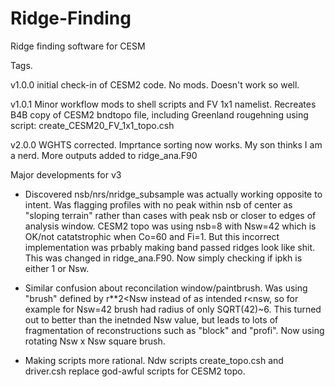 # Ridge-Finding
Ridge finding software for CESM

Tags.

v1.0.0  initial check-in of CESM2 code. No mods. Doesn't work so well.

v1.0.1 Minor workflow mods to shell scripts and FV 1x1 namelist. Recreates B4B copy of CESM2 bndtopo file, including Greenland rougehning using script:
  create_CESM20_FV_1x1_topo.csh

v2.0.0 WGHTS corrected.  Imprtance sorting now works. My son thinks I am a nerd. More outputs added to ridge_ana.F90 


Major developments for v3

- Discovered nsb/nrs/nridge_subsample was actually working opposite to intent.
  Was flagging profiles with no peak within nsb of center as "sloping terrain" 
  rather than cases with peak nsb or closer to edges of analysis window. CESM2 
  topo was using nsb=8 with Nsw=42 which is OK/not catatstrophic when 
  Co=60 and Fi=1.  But this incorrect implementation was prbably making 
  band passed ridges look like shit.  This was changed in ridge_ana.F90. Now 
  simply checking if ipkh is either 1 or Nsw.  

- Similar confusion about reconcilation window/paintbrush.  Was using "brush" 
  defined by r**2<Nsw instead of as intended r<nsw, so for example for Nsw=42
  brush had radius of only SQRT(42)~6.  This turned out to better than the 
  inetnded Nsw value, but leads to lots of fragmentation of reconstructions
  such as "block" and "profi".  Now using rotating Nsw x Nsw square brush. 
  
- Making scripts more rational.   Ndw scripts create_topo.csh and driver.csh
  replace god-awful scripts for CESM2 topo.
